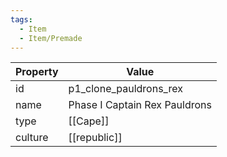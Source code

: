 ```yaml
---
tags:
  - Item
  - Item/Premade
---
```


| Property | Value                         |
| -------- | ----------------------------- |
| id       | p1_clone_pauldrons_rex        |
| name     | Phase I Captain Rex Pauldrons |
| type     | [[Cape]]                      |
| culture  | [[republic]]         |


